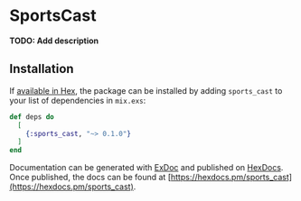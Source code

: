 # SportsCast

**TODO: Add description**

## Installation

If [available in Hex](https://hex.pm/docs/publish), the package can be installed
by adding `sports_cast` to your list of dependencies in `mix.exs`:

```elixir
def deps do
  [
    {:sports_cast, "~> 0.1.0"}
  ]
end
```

Documentation can be generated with [ExDoc](https://github.com/elixir-lang/ex_doc)
and published on [HexDocs](https://hexdocs.pm). Once published, the docs can
be found at [https://hexdocs.pm/sports_cast](https://hexdocs.pm/sports_cast).

